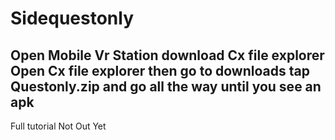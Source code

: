 # Sidequestonly
Open Mobile Vr Station
download Cx file explorer
Open Cx file explorer
then go to downloads
tap Questonly.zip
and go all the way until you see an apk
--------------------------------------
Full tutorial 
Not Out Yet
